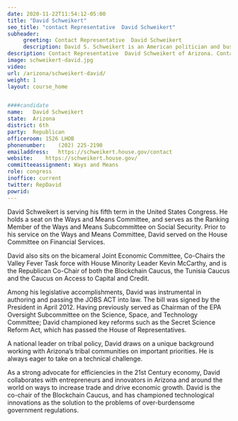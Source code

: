```yaml
---
date: 2020-11-22T11:54:12-05:00
title: "David Schweikert"
seo_title: "contact Representative  David Schweikert"
subheader:
     greeting: Contact Representative  David Schweikert 
     description: David S. Schweikert is an American politician and businessman serving as the U.S. Representative for Arizona's 6th congressional district since 2013. A member of the Republican Party, he first entered Congress in 2011, representing Arizona's 5th congressional district until redistricting.
description: Contact Representative  David Schweikert of Arizona. Contact information for David Schweikert includes email address, phone number, and mailing address.
image: schweikert-david.jpg
video: 
url: /arizona/schweikert-david/
weight: 1
layout: course_home


####candidate
name:	David Schweikert
state:	Arizona
district: 6th
party:	Republican
officeroom:	1526 LHOB
phonenumber:	(202) 225-2190
emailaddress:	https://schweikert.house.gov/contact
website:	https://schweikert.house.gov/
committeeassignment: Ways and Means
role: congress
inoffice: current
twitter: RepDavid
powrid: 
---
```


David Schweikert is serving his fifth term in the United States Congress.  He holds a seat on the Ways and Means Committee, and serves as the Ranking Member of the Ways and Means Subcommittee on Social Security. Prior to his service on the Ways and Means Committee, David served on the House Committee on Financial Services.

David also sits on the bicameral Joint Economic Committee, Co-Chairs the Valley Fever Task force with House Minority Leader Kevin McCarthy, and is the Republican Co-Chair of both the Blockchain Caucus, the Tunisia Caucus and the Caucus on Access to Capital and Credit.

Among his legislative accomplishments, David was instrumental in authoring and passing the JOBS ACT into law. The bill was signed by the President in April 2012. Having previously served as Chairman of the EPA Oversight Subcommittee on the Science, Space, and Technology Committee; David championed key reforms such as the Secret Science Reform Act, which has passed the House of Representatives.

A national leader on tribal policy, David draws on a unique background working with Arizona’s tribal communities on important priorities.   He is always eager to take on a technical challenge.

As a strong advocate for efficiencies in the 21st Century economy, David collaborates with entrepreneurs and innovators in Arizona and around the world on ways to increase trade and drive economic growth.  David is the co-chair of the Blockchain Caucus, and has championed technological innovations as the solution to the problems of over-burdensome government regulations.
